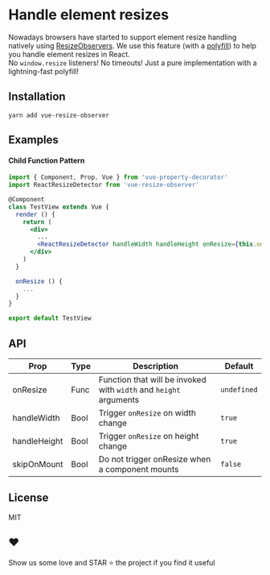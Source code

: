 # Handle element resizes

Nowadays browsers have started to support element resize handling natively using [ResizeObservers](https://wicg.github.io/ResizeObserver/). We use this feature (with a [polyfill](https://github.com/que-etc/resize-observer-polyfill)) to help you handle element resizes in React.  
No `window.resize` listeners! No timeouts! Just a pure implementation with a lightning-fast polyfill!

## Installation

```
yarn add vue-resize-observer
```

## Examples

#### Child Function Pattern

```jsx
import { Component, Prop, Vue } from 'vue-property-decorator'
import ReactResizeDetector from 'vue-resize-observer'

@Component
class TestView extends Vue {
  render () {
    return (
      <div>
        ...
        <ReactResizeDetector handleWidth handleHeight onResize={this.onResize} />
      </div>
    )
  }

  onResize () {
    ...
  }
}

export default TestView
```

## API

| Prop           | Type   | Description                                                                                                                                                                                    | Default     |
| -------------- | ------ | ---------------------------------------------------------------------------------------------------------------------------------------------------------------------------------------------- | ----------- |
| onResize       | Func   | Function that will be invoked with `width` and `height` arguments                                                                                                                              | `undefined` |
| handleWidth    | Bool   | Trigger `onResize` on width change                                                                                                                                                             | `true`      |
| handleHeight   | Bool   | Trigger `onResize` on height change                                                                                                                                                            | `true`      |
| skipOnMount    | Bool   | Do not trigger onResize when a component mounts                                                                                                                                                | `false`     |

## License

MIT

## ❤️

Show us some love and STAR ⭐ the project if you find it useful
